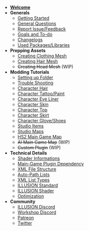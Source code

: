 -   [**Welcome**](/)
-   **Generals**
    -   [Getting Started](getting_started.md)
    -   [General Questions](general-question.md)
    -   [Report Issue/Feedback](issue-feedback.md)
    -   [Goals and To-do](goals.md)
    -   [Changelogs](changelogs.md)
    -   [Used Packages/Libraries](open-source.md)
-   **Prepping Assets**
    -   [Creating Clothing Mesh](prepping/clothing-mesh.md)
    -   [Creating Hair Mesh](prepping/hair-mesh.md)
    -   ~~Creating Head Mesh~~ (WIP)
-   **Modding Tutorials**
    -   [Setting up Folder](tutorials/gearing-up.md)
    -   [Trouble Shooting](tutorials/trouble-shooting.md)
    -   [Character Hair](tutorials/chara-hair.md)
    -   [Character Tattoo/Paint](tutorials/chara-paint.md)
    -   [Character Eye Liner](tutorials/chara-paint.md)
    -   [Character Skin](tutorials/chara-skin.md)
    -   [Character Top](tutorials/chara-top.md)
    -   [Character Skirt](tutorials/chara-skirt.md)
    -   [Character Glove/Shoes](tutorials/chara-gloves.md)
    -   [Studio Items](tutorials/studio-item.md)
    -   [Studio Maps](tutorials/studio-map.md)
    -   [HS2 Main Game Map](tutorials/hs2-map.md)
    -   ~~AI Main Game Map~~ (WIP)
    -   ~~Custom Plugin~~ (WIP)
-   **Technical Details**
    -   [Shader Informations](technical/shaders.md)
    -   [Main-Game Plugin Dependency](technical/plugins.md)
    -   [XML File Structure](technical/xml-file.md)
    -   [Auto-Path Lists](technical/autopath-list.md)
    -   [XML List Types](technical/category-list.md)
    -   [ILLUSION Standard](technical/illusion-system.md)
    -   [ILLUSION Shader](technical/illusion-shader.md)
    -   [Optimization](technical/optimization.md)
-   **Community**
    -   [ILLUSION Discord](https://discord.gg/illusionsoft)
    -   [Workshop Discord](https://discord.gg/vQkzH73)
    -   [Patreon](https://www.patreon.com/hooh_hooah)
    -   [Twitter](https://twitter.com/hooh_hooah)
